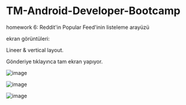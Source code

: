 # TM-Android-Developer-Bootcamp
homework 6: Reddit'in Popular Feed'inin listeleme arayüzü

ekran görüntüleri:

Lineer & vertical layout. 

Gönderiye tıklayınca tam ekran yapıyor.

![image](https://user-images.githubusercontent.com/48220433/208284228-beca9d14-bc93-426f-98f6-28bd335aceac.png)

![image](https://user-images.githubusercontent.com/48220433/208284319-31f1ed94-75bf-4c89-beca-99798062e375.png)

![image](https://user-images.githubusercontent.com/48220433/208284241-462fc6f7-b9b8-492a-947b-21a752a1a207.png)


